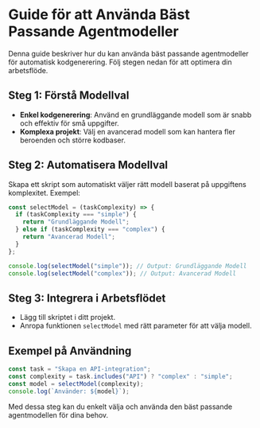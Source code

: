 # Guide för att Använda Bäst Passande Agentmodeller

Denna guide beskriver hur du kan använda bäst passande agentmodeller för automatisk kodgenerering. Följ stegen nedan för att optimera din arbetsflöde.

## Steg 1: Förstå Modellval

- **Enkel kodgenerering**: Använd en grundläggande modell som är snabb och effektiv för små uppgifter.
- **Komplexa projekt**: Välj en avancerad modell som kan hantera fler beroenden och större kodbaser.

## Steg 2: Automatisera Modellval

Skapa ett skript som automatiskt väljer rätt modell baserat på uppgiftens komplexitet. Exempel:

```javascript
const selectModel = (taskComplexity) => {
  if (taskComplexity === "simple") {
    return "Grundläggande Modell";
  } else if (taskComplexity === "complex") {
    return "Avancerad Modell";
  }
};

console.log(selectModel("simple")); // Output: Grundläggande Modell
console.log(selectModel("complex")); // Output: Avancerad Modell
```

## Steg 3: Integrera i Arbetsflödet

- Lägg till skriptet i ditt projekt.
- Anropa funktionen `selectModel` med rätt parameter för att välja modell.

## Exempel på Användning

```javascript
const task = "Skapa en API-integration";
const complexity = task.includes("API") ? "complex" : "simple";
const model = selectModel(complexity);
console.log(`Använder: ${model}`);
```

Med dessa steg kan du enkelt välja och använda den bäst passande agentmodellen för dina behov.

